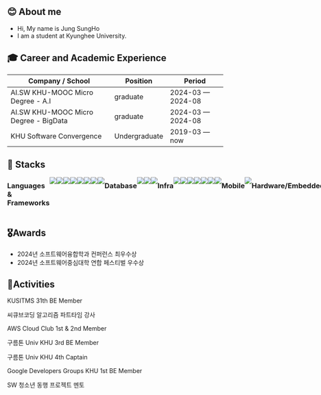 ## 😊 About me
- Hi, My name is Jung SungHo
- I am a student at Kyunghee University.

## 🎓 Career and Academic Experience
<div align="center">

| Company / School                          | Position                       | Period            |
| ----------------------------------------- | ------------------------------ | ----------------- |
| AI.SW KHU-MOOC Micro Degree - A.I         | graduate                       | 2024-03 — 2024-08 |
| AI.SW KHU-MOOC Micro Degree - BigData     | graduate                       | 2024-03 — 2024-08 |
| KHU Software Convergence                  | Undergraduate                  | 2019-03 — now     |

</div>


## 🔨 Stacks

<div style="display:flex; flex-direction:row;">
    <h3 align="left" style="margin-top: 10px"> Languages & Frameworks </h3>
    <img src="https://img.shields.io/badge/C++-00599C?style=for-the-badge&logo=C%2B%2B&logoColor=white">
<img src="https://img.shields.io/badge/Python-3670A0?style=for-the-badge&logo=Python&logoColor=white">
<img src="https://img.shields.io/badge/Go-00ADD8?style=for-the-badge&logo=Go&logoColor=white">
<img src="https://img.shields.io/badge/Kotlin-0095D5?style=for-the-badge&logo=Kotlin&logoColor=white">
<img src="https://img.shields.io/badge/Java-%23ED8B00.svg?style=for-the-badge&logo=openjdk&logoColor=white">
  <img src="https://img.shields.io/badge/Django-092E20?style=for-the-badge&logo=django&logoColor=white">
<img src="https://img.shields.io/badge/FastAPI-009688?style=for-the-badge&logo=FastAPI&logoColor=white">
<img src="https://img.shields.io/badge/Spring%20Boot-6DB33F?style=for-the-badge&logo=springboot&logoColor=white">
    <br>
    <h3 align="left" style="margin-top: 10px"> Database </h3>
    <img src="https://img.shields.io/badge/MySQL-4479A1?style=for-the-badge&logo=mysql&logoColor=white">
<img src="https://img.shields.io/badge/PostgreSQL-4169E1?style=for-the-badge&logo=postgresql&logoColor=white">
<img src="https://img.shields.io/badge/Redis-DC382D?style=for-the-badge&logo=redis&logoColor=white">
    <br>
    <h3 align="left" style="margin-top: 10px"> Infra </h3>
    <img src="https://img.shields.io/badge/AWS-232F3E?style=for-the-badge&logo=amazonaws&logoColor=white">
<img src="https://img.shields.io/badge/GCP-4285F4?style=for-the-badge&logo=googlecloud&logoColor=white">
<img src="https://img.shields.io/badge/Git-F05032?style=for-the-badge&logo=git&logoColor=white">
<img src="https://img.shields.io/badge/Docker-2496ED?style=for-the-badge&logo=docker&logoColor=white">
<img src="https://img.shields.io/badge/Docker%20Compose-2496ED?style=for-the-badge&logo=docker&logoColor=white">
    <img src="https://img.shields.io/badge/Prometheus-009639?style=for-the-badge&logo=prometheus&logoColor=white">
    <img src="https://img.shields.io/badge/Grafana-F46800?style=for-the-badge&logo=grafana&logoColor=white">
 <h3 align="left" style="margin-top: 10px"> Mobile </h3>
  <img src="https://img.shields.io/badge/Android%20Studio-3DDC84?style=for-the-badge&logo=androidstudio&logoColor=white">
   <h3 align="left" style="margin-top: 10px"> Hardware/Embedded </h3>
   <img src="https://img.shields.io/badge/Arduino-00979D?style=for-the-badge&logo=arduino&logoColor=white">
</div>



## 🎖️Awards
- 2024년 소프트웨어융합학과 컨퍼런스 최우수상
- 2024년 소프트웨어중심대학 연합 페스티벌 우수상

## 🎯Activities
KUSITMS 31th BE Member 
    
씨큐브코딩 알고리즘 파트타임 강사 

AWS Cloud Club 1st & 2nd Member  

구름톤 Univ KHU 3rd BE Member  

구름톤 Univ KHU 4th Captain

Google Developers Groups KHU 1st BE Member  

SW 청소년 동행 프로젝트 멘토  
